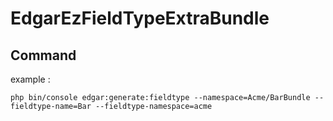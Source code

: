 # EdgarEzFieldTypeExtraBundle

## Command

example :

```
php bin/console edgar:generate:fieldtype --namespace=Acme/BarBundle --fieldtype-name=Bar --fieldtype-namespace=acme
```
